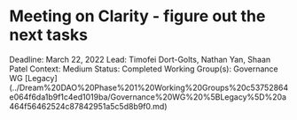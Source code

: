 # Meeting on Clarity - figure out the next tasks

Deadline: March 22, 2022
Lead: Timofei Dort-Golts, Nathan Yan, Shaan Patel
Context: Medium
Status: Completed
Working Group(s): Governance WG [Legacy] (../Dream%20DAO%20Phase%201%20Working%20Groups%20c53752864e064f6da1b9f1c4ed1019ba/Governance%20WG%20%5BLegacy%5D%20a464f56462524c87842951a5c5d8b9f0.md)
